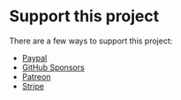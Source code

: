 # Support this project

There are a few ways to support this project:

* [Paypal](https://www.paypal.com/donate/?hosted_button_id=ACYAC3UYCM7CN)
* [GitHub Sponsors](https://github.com/sponsors/lwouis)
* [Patreon](https://www.patreon.com/alt_tab_macos)
* [Stripe](https://donate.stripe.com/4gw9D7bA3g3O0ikaEF)
